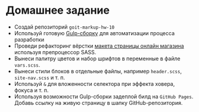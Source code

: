 # Домашнее задание

- Создай репозиторий `goit-markup-hw-10`
- Используй готовую
  [Gulp-сборку](https://github.com/luxplanjay/gulp-starter-kit) для
  автоматизации процесса разработки
- Проведи рефакторинг вёрстки
  [макета страницы онлайн магазина](./assets/mockup.psd) используя препроцессор
  SASS.
- Вынеси палитру цветов и набор шрифтов в переменные в файле `vars.scss`.
- Вынеси стили блоков в отдельные файлы, например `header.scss`, `site-nav.scss`
  и т. п.
- Используй `&` для вложенности селектора при эффекта ховера, фокуса и т. п.
- Используя возможности Gulp-сборки задеплой билд на `GitHub Pages`. Добавь
  ссылку на живую страницу в шапку GitHub-репозитория.
